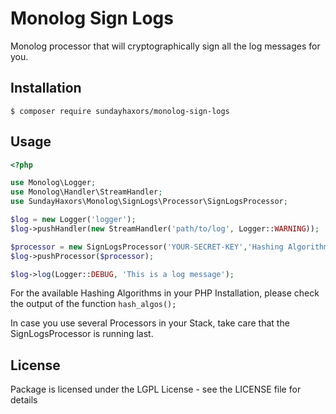 # Monolog Sign Logs

Monolog processor that will cryptographically sign all the log messages for you.

## Installation

```
$ composer require sundayhaxors/monolog-sign-logs
```

## Usage

```php
<?php

use Monolog\Logger;
use Monolog\Handler\StreamHandler;
use SundayHaxors\Monolog\SignLogs\Processor\SignLogsProcessor;

$log = new Logger('logger');
$log->pushHandler(new StreamHandler('path/to/log', Logger::WARNING));

$processor = new SignLogsProcessor('YOUR-SECRET-KEY','Hashing Algorithm');
$log->pushProcessor($processor);

$log->log(Logger::DEBUG, 'This is a log message');
```

For the available Hashing Algorithms in your PHP Installation, please check the output of the function `hash_algos();`

In case you use several Processors in your Stack, take care that the SignLogsProcessor is running last.

## License

Package is licensed under the LGPL License - see the LICENSE file for details
